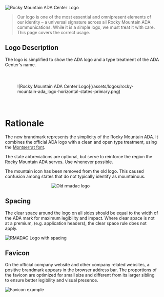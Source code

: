 <span style="background-color: var(--n00);display:inline-block;box-shadow:var(--vp-shadow-3);">![Rocky Mountain ADA Center Logo](/assets/logos/rocky-mountain-ada_logo-vertical-states-primary.png)</span>

> Our logo is one of the most essential and omnipresent elements of our identity – a universal signature across all Rocky Mountain ADA communications. While it is a simple logo, we must treat it with care. This page covers the correct usage.

## Logo Description

The logo is simplified to show the ADA logo and a type treatment of the ADA Center's name.

<span style="background-color: var(--n00);display:inline-block;padding:40px;box-shadow:var(--vp-shadow-3);">
![Rocky Mountain ADA Center Logo](/assets/logos/rocky-mountain-ada_logo-horizontal-states-primary.png)
</span>

# Rationale
The new brandmark represents the simplicity of the Rocky Mountain ADA. It combines the official ADA logo with a clean and open type treatment, using the [Montserrat font](/brand/typography).

The state abbreviations are optional, but serve to reinforce the region the Rocky Mountain ADA serves. Use whenever possible.

The mountain icon has been removed from the old logo. This caused confusion among states that do not typically identify as mountainous.

<span style="max-width: 200px;display:block;margin:auto;">![Old rmadac logo](/assets/logos/old-logo.png)
</span>

## Spacing
The clear space around the logo on all sides should be equal to the width of the ADA mark for maximum legibility and impact. Where clear space is not at a premium, (e.g. application headers), the clear space rule does not apply.

![RMADAC Logo with spacing](/assets/logos/hero-spacing.jpg)

## Favicon
On the official company website and other company related websites, a positive brandmark appears in the browser address bar. The proportions of the favicon are optimized for small size and different from its larger sibling to ensure better legibility and visual presence.

![Favicon example](/assets/favicon-example.jpg)
